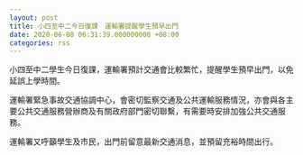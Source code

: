 ```yaml
---
layout: post
title: 小四至中二今日復課　運輸署提醒學生預早出門
date: 2020-06-08 06:31:39.000000000 +08:00
categories: rss
---
```


小四至中二學生今日復課，運輸署預計交通會比較繁忙，提醒學生預早出門，以免延誤上學時間。
 
運輸署緊急事故交通協調中心，會密切監察交通及公共運輸服務情況，亦會與各主要公共交通服務營辦商及有關政府部門密切聯繫，有需要時安排加強公共交通服務。
 
運輸署又呼籲學生及市民，出門前留意最新交通消息，並預留充裕時間出行。
